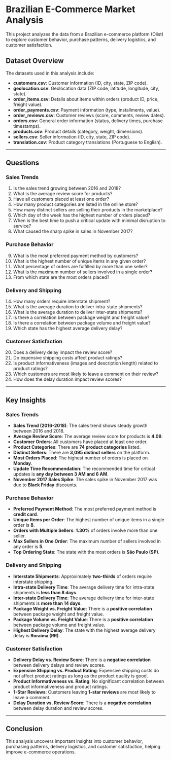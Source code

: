 # Brazilian E-Commerce Market Analysis
 
This project analyzes the data from a Brazilian e-commerce platform (Olist) to explore customer behavior, purchase patterns, delivery logistics, and customer satisfaction.
 
## Dataset Overview
 
The datasets used in this analysis include:
- **customers.csv**: Customer information (ID, city, state, ZIP code).
- **geolocation.csv**: Geolocation data (ZIP code, latitude, longitude, city, state).
- **order_items.csv**: Details about items within orders (product ID, price, freight value).
- **order_payments.csv**: Payment information (type, installments, value).
- **order_reviews.csv**: Customer reviews (score, comments, review dates).
- **orders.csv**: General order information (status, delivery times, purchase timestamps).
- **products.csv**: Product details (category, weight, dimensions).
- **sellers.csv**: Seller information (ID, city, state, ZIP code).
- **translation.csv**: Product category translations (Portuguese to English).
 
---
 
## Questions
 
### Sales Trends
1. Is the sales trend growing between 2016 and 2018?
2. What is the average review score for products?
3. Have all customers placed at least one order?
4. How many product categories are listed in the online store?
5. How many distinct sellers are selling their products in the marketplace?
6. Which day of the week has the highest number of orders placed?
7. When is the best time to push a critical update with minimal disruption to service?
8. What caused the sharp spike in sales in November 2017?
 
### Purchase Behavior
9. What is the most preferred payment method by customers?
10. What is the highest number of unique items in any given order?
11. What percentage of orders are fulfilled by more than one seller?
12. What is the maximum number of sellers involved in a single order?
13. From which state are the most orders placed?
 
### Delivery and Shipping
14. How many orders require interstate shipment?
15. What is the average duration to deliver intra-state shipments?
16. What is the average duration to deliver inter-state shipments?
17. Is there a correlation between package weight and freight value?
18. Is there a correlation between package volume and freight value?
19. Which state has the highest average delivery delay?
 
### Customer Satisfaction
20. Does a delivery delay impact the review score?
21. Do expensive shipping costs affect product ratings?
22. Is product informativeness (images and description length) related to product ratings?
23. Which customers are most likely to leave a comment on their review?
24. How does the delay duration impact review scores?
 
---
 
## Key Insights
 
### Sales Trends
- **Sales Trend (2016-2018)**: The sales trend shows steady growth between 2016 and 2018.
- **Average Review Score**: The average review score for products is **4.09**.
- **Customer Orders**: All customers have placed at least one order.
- **Product Categories**: There are **74 product categories** listed.
- **Distinct Sellers**: There are **3,095 distinct sellers** on the platform.
- **Most Orders Placed**: The highest number of orders is placed on **Monday**.
- **Update Time Recommendation**: The recommended time for critical updates is **any day between 3 AM and 6 AM**.
- **November 2017 Sales Spike**: The sales spike in November 2017 was due to **Black Friday** discounts.
 
### Purchase Behavior
- **Preferred Payment Method**: The most preferred payment method is **credit card**.
- **Unique Items per Order**: The highest number of unique items in a single order is **8**.
- **Orders with Multiple Sellers**: **1.30%** of orders involve more than one seller.
- **Max Sellers in One Order**: The maximum number of sellers involved in any order is **5**.
- **Top Ordering State**: The state with the most orders is **São Paulo (SP)**.
 
### Delivery and Shipping
- **Interstate Shipments**: Approximately **two-thirds** of orders require interstate shipping.
- **Intra-state Delivery Time**: The average delivery time for intra-state shipments is **less than 8 days**.
- **Inter-state Delivery Time**: The average delivery time for inter-state shipments is **more than 14 days**.
- **Package Weight vs. Freight Value**: There is a **positive correlation** between package weight and freight value.
- **Package Volume vs. Freight Value**: There is a **positive correlation** between package volume and freight value.
- **Highest Delivery Delay**: The state with the highest average delivery delay is **Roraima (RR)**.
 
### Customer Satisfaction
- **Delivery Delay vs. Review Score**: There is a **negative correlation** between delivery delays and review scores.
- **Expensive Shipping vs. Product Rating**: Expensive shipping costs do not affect product ratings as long as the product quality is good.
- **Product Informativeness vs. Rating**: No significant correlation between product informativeness and product ratings.
- **1-Star Reviews**: Customers leaving **1-star reviews** are most likely to leave a comment.
- **Delay Duration vs. Review Score**: There is a **negative correlation** between delay duration and review scores.
 
---
 
## Conclusion
 
This analysis uncovers important insights into customer behavior, purchasing patterns, delivery logistics, and customer satisfaction, helping improve e-commerce operations.
